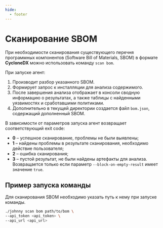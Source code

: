 ```yaml
---
hide:
  - footer
---
```


# Сканирование SBOM

При необходимости сканирования существующего перечня программных компонентов (Software Bill of Materials, SBOM) в формате **CycloneDX** можно использовать команду `scan bom`.

При запуске агент:

1. Производит разбор указанного SBOM.
2. Формирует запрос к инсталляции для анализа содержимого.
3. После завершения анализа отображает в консоли сводную информацию о результатах, а также таблицы с найденными уязвимостях и сработавшими политиками.
4. Дополнительно в текущей директории создается файл `bom.json`, содержащий дополненный SBOM.

В зависимости от параметров запуска агент возвращает соответствующий exit code:

- **0** – успешное сканирование, проблемы не были выявлены;
- **1** – найдены проблемы в результате сканирования, необходимо действие пользователя;
- **2** – ошибка сканирования;
- **3** – пустой результат, не были найдены артефакты для анализа. Возвращается только если параметр `--block-on-empty-result` имеет значение `true`.

## Пример запуска команды

Для сканирования SBOM необходимо указать путь к нему при запуске команды.

```bash
./johnny scan bom path/to/bom \
--api_token <api_token> \
--api_url <api_url>
```